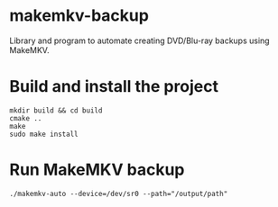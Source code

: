 # makemkv-backup
Library and program to automate creating DVD/Blu-ray backups using MakeMKV.

# Build and install the project
```shell
mkdir build && cd build
cmake ..
make
sudo make install
```

# Run MakeMKV backup
```shell
./makemkv-auto --device=/dev/sr0 --path="/output/path"
```
